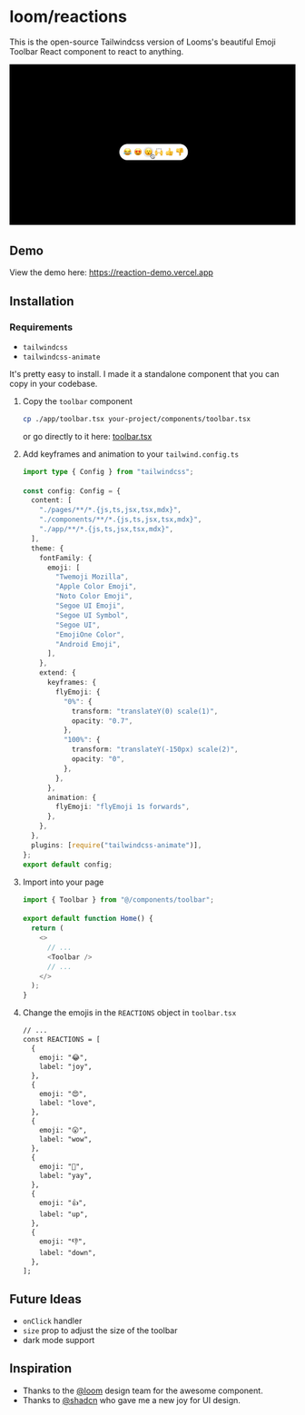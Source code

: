 # loom/reactions

This is the open-source Tailwindcss version of Looms's beautiful Emoji Toolbar React component to react to anything.

![reaction demo image](.github/img/demo.gif)

## Demo

View the demo here: https://reaction-demo.vercel.app

## Installation

### Requirements

- `tailwindcss`
- `tailwindcss-animate`

It's pretty easy to install. I made it a standalone component that you can copy in your codebase.

1. Copy the `toolbar` component

   ```sh
   cp ./app/toolbar.tsx your-project/components/toolbar.tsx
   ```

   or go directly to it here: [toolbar.tsx](https://github.com/mfts/reaction-demo/blob/main/app/toolbar.tsx)

2. Add keyframes and animation to your `tailwind.config.ts`

   ```ts
   import type { Config } from "tailwindcss";

   const config: Config = {
     content: [
       "./pages/**/*.{js,ts,jsx,tsx,mdx}",
       "./components/**/*.{js,ts,jsx,tsx,mdx}",
       "./app/**/*.{js,ts,jsx,tsx,mdx}",
     ],
     theme: {
       fontFamily: {
         emoji: [
           "Twemoji Mozilla",
           "Apple Color Emoji",
           "Noto Color Emoji",
           "Segoe UI Emoji",
           "Segoe UI Symbol",
           "Segoe UI",
           "EmojiOne Color",
           "Android Emoji",
         ],
       },
       extend: {
         keyframes: {
           flyEmoji: {
             "0%": {
               transform: "translateY(0) scale(1)",
               opacity: "0.7",
             },
             "100%": {
               transform: "translateY(-150px) scale(2)",
               opacity: "0",
             },
           },
         },
         animation: {
           flyEmoji: "flyEmoji 1s forwards",
         },
       },
     },
     plugins: [require("tailwindcss-animate")],
   };
   export default config;
   ```

3. Import into your page

   ```ts
   import { Toolbar } from "@/components/toolbar";

   export default function Home() {
     return (
       <>
         // ...
         <Toolbar />
         // ...
       </>
     );
   }
   ```

4. Change the emojis in the `REACTIONS` object in `toolbar.tsx`

   ```tsx
   // ...
   const REACTIONS = [
     {
       emoji: "😂",
       label: "joy",
     },
     {
       emoji: "😍",
       label: "love",
     },
     {
       emoji: "😮",
       label: "wow",
     },
     {
       emoji: "🙌",
       label: "yay",
     },
     {
       emoji: "👍",
       label: "up",
     },
     {
       emoji: "👎",
       label: "down",
     },
   ];
   ```

## Future Ideas

- `onClick` handler
- `size` prop to adjust the size of the toolbar
- dark mode support

## Inspiration

- Thanks to the [@loom](https://x.com/loom) design team for the awesome component.
- Thanks to [@shadcn](https://x.com/shadcn) who gave me a new joy for UI design.
